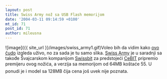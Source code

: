 ```yaml
---
layout: post
title: Swiss Army nož sa USB Flash memorijom
date: '2004-03-11 09:14:59 +0100'
mt_id: 71
post_id: 71
author: mileusna
---
```

![image]({{ site_url }}/images/swiss_army1.gif)Voleo bih da vidim kako [ovo čudo](http://www.theregister.co.uk/content/54/36148.html) izgleda uživo, no za sada je tu samo slika. [Swiss Army](http://www.swissarmy.com) je u saradnji sa takođe Švajcarskom kompanijom [Swissbit](http://www.swissbit.com/) za predstojeći [CeBIT](http://www.cebit.de) pripremio premijeru ovog nožića, a verzija sa memorijom od 64MB koštaće 55. U ponudi je i model sa 128MB čija cena još uvek nije poznata.


